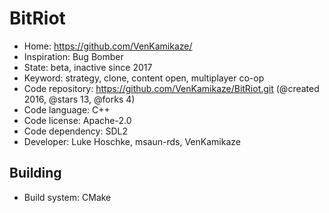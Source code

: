 # BitRiot

- Home: https://github.com/VenKamikaze/
- Inspiration: Bug Bomber
- State: beta, inactive since 2017
- Keyword: strategy, clone, content open, multiplayer co-op
- Code repository: https://github.com/VenKamikaze/BitRiot.git (@created 2016, @stars 13, @forks 4)
- Code language: C++
- Code license: Apache-2.0
- Code dependency: SDL2
- Developer: Luke Hoschke, msaun-rds, VenKamikaze

## Building

- Build system: CMake
